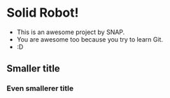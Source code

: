 # Solid Robot!

- This is an awesome project by SNAP.
- You are awesome too because you try to learn Git.
- :D

## Smaller title

### Even smallerer title